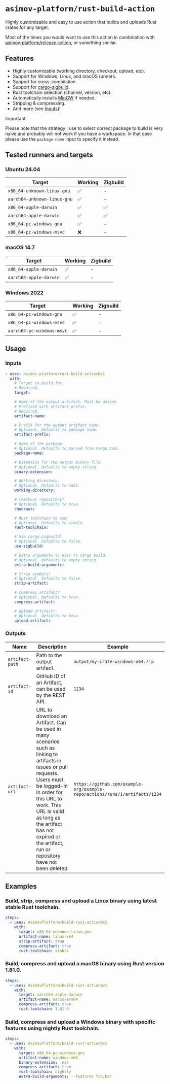 # `asimov-platform/rust-build-action`

Highly customizable and easy to use action that builds and uploads Rust crates for any target.

Most of the times you would want to use this action in combination with [asimov-platform/release-action](https://github.com/asimov-platform/release-action), or something similar.

## Features

- Highly customizable (working directory, checkout, upload, etc).
- Support for Windows, Linux, and macOS runners.
- Support for cross-compilation.
- Support for [cargo-zigbuild](https://github.com/rust-cross/cargo-zigbuild).
- Rust toolchain selection (channel, version, etc).
- Automatically installs [MinGW](https://www.mingw-w64.org/) if needed.
- Stripping & compressing.
- And more (see [Inputs](#inputs))!

> [!IMPORTANT]
> Please note that the strategy I use to select correct package to build is very naive and
> probably will not work if you have a workspace. In that case please use
> the `package-name` input to specify it instead.

## Tested runners and targets

### Ubuntu 24.04

| Target | Working | Zigbuild |
| --- | --- | --- |
| `x86_64-unknown-linux-gnu` | ✅ | - |
| `aarch64-unknown-linux-gnu` | ✅ | - |
| `x86_64-apple-darwin` | ✅ | ✅ |
| `aarch64-apple-darwin` | ✅ | ✅ |
| `x86_64-pc-windows-gnu` | ✅ | - |
| `x86_64-pc-windows-msvc` | ❌ | - |

### macOS 14.7

| Target | Working | Zigbuild |
| --- | --- | --- |
| `x86_64-apple-darwin` | ✅ | - |
| `aarch64-apple-darwin` | ✅ | - |

### Windows 2022

| Target | Working | Zigbuild |
| --- | --- | --- |
| `x86_64-pc-windows-gnu` | ✅ | - |
| `x86_64-pc-windows-msvc` | ✅ | - |
| `aarch64-pc-windows-msvc` | ✅ | - |

## Usage

### Inputs

```yaml
- uses: asimov-platform/rust-build-action@v1
  with:
    # Target to build for.
    # Required.
    target:

    # Name of the output artifact. Must be unique.
    # Prefixed with artifact-prefix.
    # Required.
    artifact-name:

    # Prefix for the output artifact name.
    # Optional. Defaults to package name.
    artifact-prefix:

    # Name of the package.
    # Optional. Defaults to parsed from Cargo.toml.
    package-name:

    # Extension for the output binary file.
    # Optional. Defaults to empty string.
    binary-extension:

    # Working directory.
    # Optional. Defaults to root.
    working-directory:

    # Checkout repository?
    # Optional. Defaults to true.
    checkout:

    # Rust toolchain to use.
    # Optional. Defaults to stable.
    rust-toolchain:

    # Use cargo-zigbuild?
    # Optional. Defaults to false.
    use-zigbuild:

    # Extra arguments to pass to cargo build.
    # Optional. Defaults to empty string.
    extra-build-arguments:

    # Strip symbols?
    # Optional. Defaults to false.
    strip-artifact:

    # Compress artifact?
    # Optional. Defaults to true.
    compress-artifact:

    # Upload artifact?
    # Optional. Defaults to true.
    upload-artifact:
```

### Outputs

| Name | Description | Example |
| --- | --- | --- |
| `artifact-path` | Path to the output artifact. | `output/my-crate-windows-x64.zip` |
| `artifact-id` | GitHub ID of an Artifact, can be used by the REST API. | `1234` |
| `artifact-url` | URL to download an Artifact. Can be used in many scenarios such as linking to artifacts in issues or pull requests. Users must be logged-in in order for this URL to work. This URL is valid as long as the artifact has not expired or the artifact, run or repository have not been deleted | `https://github.com/example-org/example-repo/actions/runs/1/artifacts/1234`

## Examples

### Build, strip, compress and upload a Linux binary using latest stable Rust toolchain.

```yaml
steps:
  - uses: AsimovPlatform/build-rust-action@v1
    with:
      target: x86_64-unknown-linux-gnu
      artifact-name: linux-x64
      strip-artifact: true
      compress-artifact: true
      rust-toolchain: stable
```

### Build, compress and upload a macOS binary using Rust version 1.81.0.

```yaml
steps:
  - uses: AsimovPlatform/build-rust-action@v1
    with:
      target: aarch64-apple-darwin
      artifact-name: macos-arm64
      compress-artifact: true
      rust-toolchain: 1.81.0
```

### Build, compress and upload a Windows binary with specific features using nightly Rust toolchain.

```yaml
steps:
  - uses: AsimovPlatform/build-rust-action@v1
    with:
      target: x86_64-pc-windows-gnu
      artifact-name: windows-x64
      binary-extension: .exe
      compress-artifact: true
      rust-toolchain: nightly
      extra-build-arguments: --features foo,bar
```

